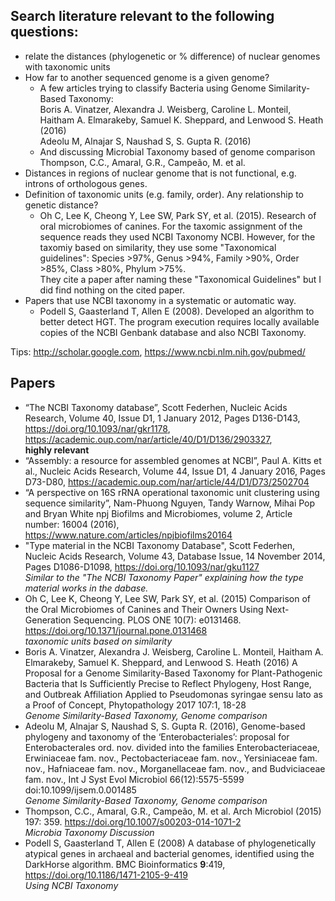 ## Search literature relevant to the following questions:
 - relate the distances (phylogenetic or % difference) of nuclear genomes with taxonomic units
 - How far to another sequenced genome is a given genome?
   - A few articles trying to classify Bacteria using Genome Similarity-Based Taxonomy:  
     Boris A. Vinatzer, Alexandra J. Weisberg, Caroline L. Monteil, Haitham A. Elmarakeby, Samuel K. Sheppard, and Lenwood S. Heath (2016)  
     Adeolu M, Alnajar S, Naushad S, S. Gupta R. (2016)
   - And discussing Microbial Taxonomy based of genome comparison  
     Thompson, C.C., Amaral, G.R., Campeão, M. et al.
 - Distances in regions of nuclear genome that is not functional, e.g. introns of orthologous genes.
 - Definition of taxonomic units (e.g. family, order). Any relationship to genetic distance?
   - Oh C, Lee K, Cheong Y, Lee SW, Park SY, et al. (2015). Research of oral microbiomes of canines. For the taxomic assignment of the sequence reads they used NCBI Taxonomy NCBI. However, for the taxomiy based on similarity, they use some "Taxonomical guidelines": Species >97%, Genus >94%, Family >90%, Order >85%, Class >80%, Phylum >75%.  
	  They cite a paper after naming these "Taxonomical Guidelines" but I did find nothing on the cited paper.
 - Papers that use NCBI taxonomy in a systematic or automatic way.  
   - Podell S, Gaasterland T, Allen E (2008). Developed an algorithm to better detect HGT. The program execution requires locally available copies of the NCBI Genbank database and also NCBI Taxonomy.

Tips: http://scholar.google.com, https://www.ncbi.nlm.nih.gov/pubmed/

## Papers
  - “The NCBI Taxonomy database”, Scott Federhen, Nucleic Acids Research, Volume 40, Issue D1, 1 January 2012, Pages D136-D143, https://doi.org/10.1093/nar/gkr1178, https://academic.oup.com/nar/article/40/D1/D136/2903327,  
__highly relevant__
  - “Assembly: a resource for assembled genomes at NCBI”, Paul A. Kitts et al., Nucleic Acids Research, Volume 44, Issue D1, 4 January 2016, Pages D73-D80, https://academic.oup.com/nar/article/44/D1/D73/2502704
  - “A perspective on 16S rRNA operational taxonomic unit clustering using sequence similarity”, Nam-Phuong Nguyen, Tandy Warnow, Mihai Pop and Bryan White npj Biofilms and Microbiomes, volume 2, Article number: 16004 (2016), https://www.nature.com/articles/npjbiofilms20164
 - "Type material in the NCBI Taxonomy Database", Scott Federhen, Nucleic Acids Research, Volume 43, Database Issue, 14 November 2014, Pages D1086-D1098, https://doi.org/10.1093/nar/gku1127  
   _Similar to the "The NCBI Taxonomy Paper" explaining how the type material works in the dabase._
 - Oh C, Lee K, Cheong Y, Lee SW, Park SY, et al. (2015) Comparison of the Oral Microbiomes of Canines and Their Owners Using Next-Generation Sequencing. PLOS ONE 10(7): e0131468. https://doi.org/10.1371/journal.pone.0131468  
   _taxonomic units based on similarity_
 - Boris A. Vinatzer, Alexandra J. Weisberg, Caroline L. Monteil, Haitham A. Elmarakeby, Samuel K. Sheppard, and Lenwood S. Heath (2016) A Proposal for a Genome Similarity-Based Taxonomy for Plant-Pathogenic Bacteria that Is Sufficiently Precise to Reflect Phylogeny, Host Range, and Outbreak Affiliation Applied to Pseudomonas syringae sensu lato as a Proof of Concept, Phytopathology 2017 107:1, 18-28  
   _Genome Similarity-Based Taxonomy, Genome comparison_
 - Adeolu M, Alnajar S, Naushad S, S. Gupta R. (2016), Genome-based phylogeny and taxonomy of the ‘Enterobacteriales’: proposal for Enterobacterales ord. nov. divided into the families Enterobacteriaceae, Erwiniaceae fam. nov., Pectobacteriaceae fam. nov., Yersiniaceae fam. nov., Hafniaceae fam. nov., Morganellaceae fam. nov., and Budviciaceae fam. nov., Int J Syst Evol Microbiol 66(12):5575-5599 doi:10.1099/ijsem.0.001485  
   _Genome Similarity-Based Taxonomy, Genome comparison_
 - Thompson, C.C., Amaral, G.R., Campeão, M. et al. Arch Microbiol (2015) 197: 359. https://doi.org/10.1007/s00203-014-1071-2  
   _Microbia Taxonomy Discussion_
 - Podell S, Gaasterland T, Allen E (2008) A database of phylogenetically atypical genes in archaeal and bacterial genomes, identified using the DarkHorse algorithm. BMC Bioinformatics **9**:419, https://doi.org/10.1186/1471-2105-9-419  
   _Using NCBI Taxonomy_
